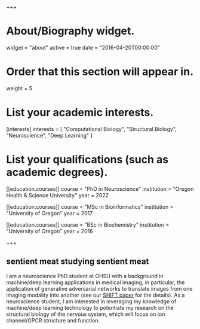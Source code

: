 +++
# About/Biography widget.
widget = "about"
active = true
date = "2016-04-20T00:00:00"

# Order that this section will appear in.
weight = 5

# List your academic interests.
[interests]
  interests = [
    "Computational Biology",
    "Structural Biology",
    "Neuroscience",
    "Deep Learning"
  ]

# List your qualifications (such as academic degrees).
[[education.courses]]
  course = "PhD in Neuroscience"
  institution = "Oregon Health & Science University"
  year = 2022

[[education.courses]]
  course = "MSc in Bioinformatics"
  institution = "University of Oregon"
  year = 2017

[[education.courses]]
  course = "BSc in Biochemistry"
  institution = "University of Oregon"
  year = 2016

+++

## sentient meat studying sentient meat

I am a neuroscience PhD student at OHSU with a background in machine/deep learning applications in medical imaging, in particular, the application of generative adversarial networks to translate images from one imaging modality into another (see our <a href="files/SHIFT-SPIE-Medical-Imaging-2018.pdf" target="\_blank">SHIFT paper</a> for the details). As a neuroscience student, I am interested in leveraging my knowledge of machine/deep learning technology to potentiate my research on the structural biology of the nervous system, which will focus on ion channel/GPCR structure and function.
